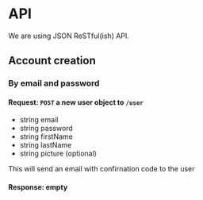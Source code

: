 # API
We are using JSON ReSTful(ish) API.

## Account creation

### By email and password
#### Request: `POST` a new user object to `/user`
* string email
* string password
* string firstName
* string lastName
* string picture (optional)

This will send an email with confirnation code to the user

#### Response: empty


